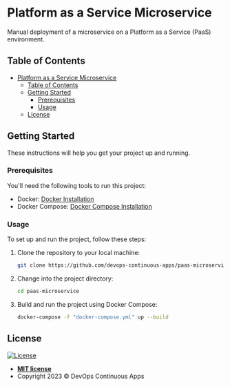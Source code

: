 # Platform as a Service Microservice

Manual deployment of a microservice on a Platform as a Service (PaaS) environment.

## Table of Contents

- [Platform as a Service Microservice](#platform-as-a-service-microservice)
  - [Table of Contents](#table-of-contents)
  - [Getting Started](#getting-started)
    - [Prerequisites](#prerequisites)
    - [Usage](#usage)
  - [License](#license)

## Getting Started

These instructions will help you get your project up and running.

### Prerequisites

You'll need the following tools to run this project:

- Docker: [Docker Installation](https://docs.docker.com/get-docker/)
- Docker Compose: [Docker Compose Installation](https://docs.docker.com/compose/install/)

### Usage

To set up and run the project, follow these steps:

1. Clone the repository to your local machine:

   ```bash
   git clone https://github.com/devops-continuous-apps/paas-microservice
   ```

2. Change into the project directory:

   ```bash
   cd paas-microservice
   ```

3. Build and run the project using Docker Compose:

   ```bash
   docker-compose -f "docker-compose.yml" up --build
   ```

## License

[![License](http://img.shields.io/:license-mit-blue.svg?style=flat-square)](http://badges.mit-license.org)

- **[MIT license](LICENSE)**
- Copyright 2023 © DevOps Continuous Apps
